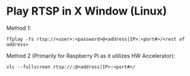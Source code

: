 
# Play RTSP in X Window (Linux)

Method 1:

`ffplay -fs rtsp://<user>:<password>@<address|IP>:<port#>/<rest of address>`

Method 2 (Primarily for Raspberry Pi as it utilizes HW Accelerator):

`vlc --fullscreen rtsp://:@<address|IP>:<port#>/`
